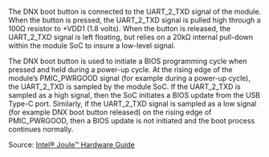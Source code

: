 The DNX boot button is connected to the UART_2_TXD signal of the module. When the button is
pressed, the UART_2_TXD signal is pulled high through a 100Ω resistor to +VDD1 (1.8 volts).
When the button is released, the UART_2_TXD signal is left floating, but relies on a 20kΩ internal
pull-down within the module SoC to insure a low-level signal.

The DNX boot button is used to initiate a BIOS programming cycle when pressed and held during
a power-up cycle. At the rising edge of the module’s PMIC_PWRGOOD signal (for example during
a power-up cycle), the UART_2_TXD is sampled by the module SoC. If the UART_2_TXD is
sampled as a high signal, then the SoC initiates a BIOS update from the USB Type-C port.
Similarly, if the UART_2_TXD signal is sampled as a low signal (for example DNX boot button
released) on the rising edge of PMIC_PWRGOOD, then a BIOS update is not initiated and the boot
process continues normally.

Source: [Intel® Joule™ Hardware Guide](http://www.intel.com/content/dam/support/us/en/documents/joule-products/intel-joule-dev-kit-hardware-guide.pdf)
